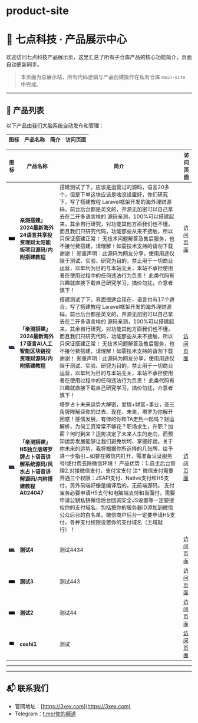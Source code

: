 # product-site
# 🧠 七点科技 · 产品展示中心

欢迎访问七点科技产品展示页，这里汇总了所有子仓库产品的核心功能简介，页面自动更新同步。

> 本页面为总展示站，所有代码逻辑与产品创建操作在私有仓库 `main-site` 中完成。

---

## 🧩 产品列表

以下产品由我们大脑系统自动发布和管理：

| 图标 | 产品名称 | 简介 | 访问页面 |
|------|----------|------|----------|
<!-- PRODUCT_LIST_START -->
| 图标 | 产品名称 | 简介 | 访问页面 |
|------|----------|------|----------|
| <img src="https://raw.githubusercontent.com/jkjj8899/product-site/main/assets/licai.png" width="48" /> | **亲测搭建」2024最新海外24语言共享投资理财太阳能板项目源码/内附搭建教程** | 搭建测试了下，应该是运营过的源码，语言20多个，但是下单这块应该是啥没设置好，你们研究下，写了搭建教程  Laravel框架开发的海外理财源码，前台后台都是英文的，开源无加密可以自己拿去在二开多语言啥的  源码亲测，100%可以搭建起来，其余自行研究，对功能其他方面我们也不懂，而且我们只研究代码，功能那些从来不接触，所以只保证搭建正常！  无技术问题解答及售后服务，也不接付费搭建，请理解！如需技术支持的请勿下载谢谢！  郑重声明：此源码为网友分享，使用用途仅限于测试、实验、研究为目的，禁止用于一切商业运营，以牟利为目的与本站无关，本站不承担使用者在使用过程中的任何违法行为负责！  此类代码有兴趣就直接下载自己研究学习，搞价勿扰，介意者慎下！ | [访问页面](https://jkjj8899.github.io/licai/) |
| <img src="https://raw.githubusercontent.com/jkjj8899/product-site/main/assets/haiwaishuzi.png" width="48" /> | **「亲测搭建」2024最新海外17语言AI人工智能区块链投资理财源码/内附搭建教程** | 搭建测试了下，界面很适合现在，语言也有17个适合，写了搭建教程  Laravel框架开发的海外理财源码，前台后台都是英文的，开源无加密可以自己拿去在二开多语言啥的  源码亲测，100%可以搭建起来，其余自行研究，对功能其他方面我们也不懂，而且我们只研究代码，功能那些从来不接触，所以只保证搭建正常！  无技术问题解答及售后服务，也不接付费搭建，请理解！如需技术支持的请勿下载谢谢！  郑重声明：此源码为网友分享，使用用途仅限于测试、实验、研究为目的，禁止用于一切商业运营，以牟利为目的与本站无关，本站不承担使用者在使用过程中的任何违法行为负责！  此类代码有兴趣就直接下载自己研究学习，搞价勿扰，介意者慎下！ | [访问页面](https://jkjj8899.github.io/haiwaishuzi/) |
| <img src="https://raw.githubusercontent.com/jkjj8899/product-site/main/assets/taluopai.png" width="48" /> | **「亲测搭建」H5独立版塔罗牌占卜语音讲解系统源码/风水占卜语音讲解源码/内附搭建教程A024047** | 塔罗占卜未来运势大解密，爱情+财富+事业，圣三角牌阵解读你的过去、现在、未来，塔罗为你解开困惑！感情发展，有伴的你和TA走到一起吗？财运解析，为何工资常常不够花？职场求生，升职？加薪？何时到来？运势决定了未来人生的走向，而预知运势发展能够让我们避免坎坷、掌握好运。关于你未来的运势，我将根据你所选择的几张牌，给予进一步指引…如要在微信内打开，需准备认证服务号!或付费去除微信环境！  产品优势：1.自主后台管理2.对接微信支付，支付宝支付  注* 微信支付需要开通三个权限：JSAPI支付、Native支付和H5支付，另外前端好像是编译后的，无前端源码。  支付宝务必要申请H5支付和电脑端支付和当面付，需要申请公钥私钥微信后台回调安全JS设置等一定要授权你的支付域名，包括把你的服务器ID添加到微信公众后台的白名单。微信商户后台一定要申请H5支付，各种支付权限设置你的支付域名（主域就行）！ | [访问页面](https://jkjj8899.github.io/taluopai/) |
| <img src="https://raw.githubusercontent.com/jkjj8899/product-site/main/assets/ceshi4234.png" width="48" /> | **测试4** | 测试4434 | [访问页面](https://jkjj8899.github.io/ceshi4234/) |
| <img src="https://raw.githubusercontent.com/jkjj8899/product-site/main/assets/ceshi423.png" width="48" /> | **测试3** | 测试443 | [访问页面](https://jkjj8899.github.io/ceshi423/) |
| <img src="https://raw.githubusercontent.com/jkjj8899/product-site/main/assets/ceshi42.png" width="48" /> | **测试2** | 测试44 | [访问页面](https://jkjj8899.github.io/ceshi42/) |
| <img src="https://raw.githubusercontent.com/jkjj8899/product-site/main/assets/ceshi1.png" width="48" /> | **ceshi1** | 测试 | [访问页面](https://jkjj8899.github.io/ceshi1/) |
<!-- PRODUCT_LIST_END -->

---

---

## 📬 联系我们

- 官网地址：[https://3xex.com](https://3xex.com)
- Telegram：[t.me/你的频道](https://t.me/xxx)
